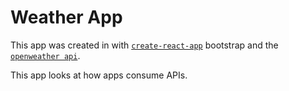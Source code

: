 # Weather App

This app was created in with [`create-react-app`](https://reactjs.org/docs/create-a-new-react-app.html) bootstrap and the [`openweather api`](https://openweathermap.org/). 

This app looks at how apps consume APIs.
